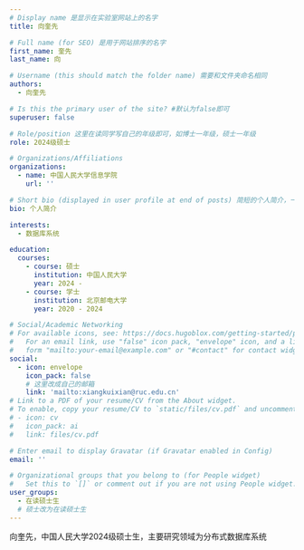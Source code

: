 ```yaml
---
# Display name 是显示在实验室网站上的名字
title: 向奎先

# Full name (for SEO) 是用于网站排序的名字
first_name: 奎先
last_name: 向

# Username (this should match the folder name) 需要和文件夹命名相同
authors:
  - 向奎先

# Is this the primary user of the site? #默认为false即可
superuser: false

# Role/position 这里在读同学写自己的年级即可，如博士一年级，硕士一年级
role: 2024级硕士

# Organizations/Affiliations
organizations:
  - name: 中国人民大学信息学院
    url: ''

# Short bio (displayed in user profile at end of posts) 简短的个人简介，一两句话即可
bio: 个人简介

interests:
  - 数据库系统

education:
  courses:
    - course: 硕士
      institution: 中国人民大学 
      year: 2024 - 
    - course: 学士
      institution: 北京邮电大学
      year: 2020 - 2024

# Social/Academic Networking
# For available icons, see: https://docs.hugoblox.com/getting-started/page-builder/#icons
#   For an email link, use "false" icon pack, "envelope" icon, and a link in the
#   form "mailto:your-email@example.com" or "#contact" for contact widget.
social:
  - icon: envelope
    icon_pack: false
    # 这里改成自己的邮箱
    link: 'mailto:xiangkuixian@ruc.edu.cn'
# Link to a PDF of your resume/CV from the About widget.
# To enable, copy your resume/CV to `static/files/cv.pdf` and uncomment the lines below.
# - icon: cv
#   icon_pack: ai
#   link: files/cv.pdf

# Enter email to display Gravatar (if Gravatar enabled in Config)
email: ''

# Organizational groups that you belong to (for People widget)
#   Set this to `[]` or comment out if you are not using People widget.
user_groups:
  - 在读硕士生
  # 硕士改为在读硕士生 
---
```


向奎先，中国人民大学2024级硕士生，主要研究领域为分布式数据库系统